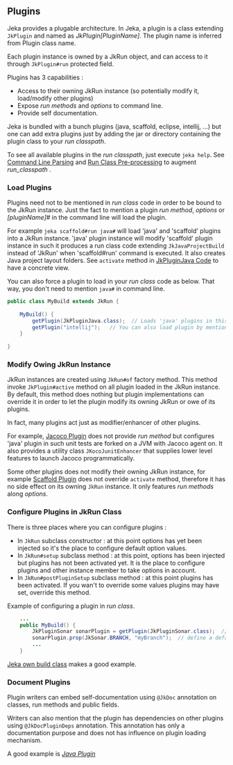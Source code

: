## Plugins

Jeka provides a plugable architecture. In Jeka, a plugin is a class extending `JkPlugin` and named as *JkPlugin[PluginName]*.
The plugin name is inferred from Plugin class name.

Each plugin instance is owned by a JkRun object, and can access to it through `JkPlugin#run` protected field.

Plugins has 3 capabilities :
* Access to their owning JkRun instance (so potentially modify it, load/modify other plugins)
* Expose _run methods_ and _options_ to command line.
* Provide self documentation.

Jeka is bundled with a bunch plugins (java, scaffold, eclipse, intellij, ...) but one can add extra plugins just 
by adding the jar or directory containing the plugin class to your _run classpath_. 

To see all available plugins in the _run classpath_, just execute `jeka help`.
See [Command Line Parsing](#CommandLineParsing) and [Run Class Pre-processing](#RunClassPre-processing(Import3rdpartylibraryintoRunClasspath))
to augment _run_classpath_ .

### Load Plugins

Plugins need not to be mentioned in _run class_ code in order to be bound to the JkRun instance. Just the fact to 
mention a plugin _run method_, _options_ or _[pluginName]#_ in the command line will load the plugin.

For example `jeka scaffold#run java#` will load 'java' and 'scaffold' plugins into a JkRun instance. 
'java' plugin instance will modify 'scaffold' plugin instance in such it produces a run class code extending `JkJavaProjectBuild` 
instead of 'JkRun' when 'scaffold#run' command is executed. It also creates Java project layout folders. See `activate` method in [JkPluginJava Code](https://github.com/jeka/jeka/blob/master/org.jeka.core/src/main/java/org/jeka/tool/builtins/java/JkPluginJava.java) 
to have a concrete view.

You can also force a plugin to load in your _run class_ code as below. That way, you don't need to mention `java#` in command line.

```Java
public class MyBuild extends JkRun {
    
    MyBuild() {
        getPlugin(JkPluginJava.class);  // Loads 'java' plugins in this instance, a second call on 'plugins().get(JkPluginJava.class)' will return same instance.
        getPlugin("intellij");   // You can also load plugin by mentioning its name but it's slower cause it involves classpath scanning
    }
    
}
```

### Modify Owing JkRun Instance

JkRun instances are created using `JkRun#of` factory method. This method invoke `JkPlugin#active` method on all plugin loaded in the JkRun instance.
By default, this method does nothing but plugin implementations can override it in order to let the plugin modify its owning JkRun or owe of its plugins.

In fact, many plugins act just as modifier/enhancer of other plugins. 

For example, [Jacoco Plugin](https://github.com/jeka/jeka/blob/master/org.jeka.core/src/main/java/org/jeka/tool/builtins/jacoco/JkPluginJacoco.java) 
does not provide _run method_ but configures 'java' plugin in such unit tests are forked on a JVM with Jacoco agent on. 
It also provides a utility class `JKocoJunitEnhancer` that supplies lower level features to launch Jacoco programmatically.

Some other plugins does not modify their owning JkRun instance, for example [Scaffold Plugin](https://github.com/jeka/jeka/blob/master/org.jeka.core/src/main/java/org/jeka/tool/builtins/scaffold/JkPluginScaffold.java) 
does not override `activate` method, therefore it has no side effect on its owning `JkRun` instance. It only features _run methods_  along _options_.


### Configure Plugins in JkRun Class

There is three places where you can configure plugins :
* In `JkRun` subclass constructor : at this point options has yet been injected so it's the place to configure default option values.
* In `JkRun#setup` subclass method : at this point, options has been injected but plugins has not been activated yet. 
  It is the place to configure plugins and other instance member to take options in account.
* In `JkRun#postPluginSetup` subclass method : at this point plugins has been activated. If you wan't to override 
some values plugins may have set, override this method.

Example of configuring a plugin in _run class_.

```Java
    ...
    public MyBuild() {
        JkPluginSonar sonarPlugin = getPlugin(JkPluginSonar.class);  // Load sonar plugin 
		sonarPlugin.prop(JkSonar.BRANCH, "myBranch");  // define a default for sonar.branch property
        ...
    }
```
[Jeka own build class](https://github.com/jeka/jeka/blob/master/org.jeka.core/jeka/def/org/jeka/CoreBuild.java) makes a good example.

### Document Plugins

Plugin writers can embed self-documentation using `@JkDoc` annotation on classes, run methods and public fields.

Writers can also mention that the plugin has dependencies on other plugins using `@JkDocPluginDeps` annotation. This annotation 
has only a documentation purpose and does not has influence on plugin loading mechanism.

A good example is [*Java Plugin*](https://github.com/jeka/jeka/blob/master/org.jeka.core/src/main/java/org/jeka/tool/builtins/java/JkPluginJava.java)

